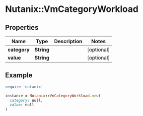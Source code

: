 # Nutanix::VmCategoryWorkload

## Properties

| Name | Type | Description | Notes |
| ---- | ---- | ----------- | ----- |
| **category** | **String** |  | [optional] |
| **value** | **String** |  | [optional] |

## Example

```ruby
require 'nutanix'

instance = Nutanix::VmCategoryWorkload.new(
  category: null,
  value: null
)
```

